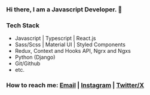 ### Hi there, I am a Javascript Developer. 👋

### Tech Stack
- Javascript | Typescript | React.js
- Sass/Scss | Material UI | Styled Components
- Redux, Context and Hooks API, Ngrx and Ngxs
- Python (Django)
- Git/Github
- etc.

### How to reach me: <a href="mailto:nezerovabuzar@gmail.com" target="_blank">Email<a/> | <a href="https://www.instagram.com/nzrv.0/" target="_blank">Instagram<a/> | <a href="https://twitter.com/nzrv0/" target="_blank">Twitter/X<a/>
